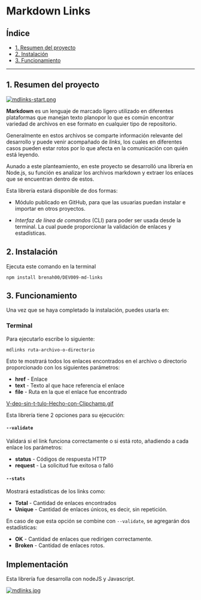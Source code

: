 # Markdown Links

## Índice

* [1. Resumen del proyecto](#1-resumen-del-proyecto)
* [2. Instalación](#2-instalación)
* [3. Funcionamiento](#3-funcionamiento)

***

## 1. Resumen del proyecto

[![mdlinks-start.png](https://i.postimg.cc/fysmvZ54/mdlinks-start.png)](https://postimg.cc/WF9d2BQS)

**Markdown** es un lenguaje de marcado ligero utilizado en diferentes plataformas que manejan texto planopor lo que es común encontrar variedad de archivos en ese formato en cualquier tipo de repositorio.

Generalmente en estos archivos se comparte información relevante del desarrollo y puede venir acompañado de *links*, los cuales en diferentes casos pueden estar rotos por lo que afecta en la comunicación con quién está leyendo.

Aunado a este planteamiento, en este proyecto se desarrolló una librería en Node.js, su función es analizar los archivos markdown y extraer los enlaces que se encuentran dentro de estos.

Esta librería estará disponible de dos formas: 

* Módulo publicado en GitHub, para que las usuarias puedan instalar e importar en otros proyectos.

* *Interfaz de línea de comandos* (CLI) para poder ser usada desde la terminal. La cual puede proporcionar la validación de enlaces y estadísticas.

## 2. Instalación

Ejecuta este comando en la terminal

```
npm install brenah00/DEV009-md-links
```
## 3. Funcionamiento

Una vez que se haya completado la instalación, puedes usarla en:

### Terminal

Para ejecutarlo escribe lo siguiente:

```
mdlinks ruta-archivo-o-directorio
```

Esto te mostrará todos los enlaces encontrados en el archivo o  directorio proporcionado con los siguientes parámetros:
 * **href** - Enlace 
 * **text** - Texto al que hace referencia el enlace
 * **file** - Ruta en la que el enlace fue encontrado

[V-deo-sin-t-tulo-Hecho-con-Clipchamp.gif](https://postimg.cc/ZC3vtM5t)

Esta librería tiene 2 opciones para su ejecución:

#### `--validate`

Validará si el link funciona correctamente o si está roto, añadiendo a cada enlace los parámetros:
 * **status** - Códigos de respuesta HTTP
 * **request** - La solicitud fue exitosa o falló

#### `--stats`

Mostrará estadísticas de los links como:
 * **Total** - Cantidad de enlaces encontrados
 * **Unique** - Cantidad de enlaces únicos, es decir, sin repetición.

En caso de que esta opción se combine con `--validate`, se agregarán dos estadísticas: 
* **OK** - Cantidad de enlaces que redirigen correctamente.
* **Broken** - Cantidad de enlaces rotos.

## Implementación

Esta librería fue desarrolla con nodeJS y Javascript. 

[![mdlinks.jpg](https://i.postimg.cc/tgQNLm6q/mdlinks.jpg)](https://postimg.cc/qNwKKwQS)
